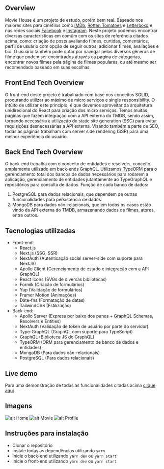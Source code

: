## Overview

Movie House é um projeto de estudo, porém bem real. Baseado nos maiores sites para cinéfilos como <a href="https://www.imdb.com/" _blank>IMDb</a>, <a href="https://www.rottentomatoes.com/" _blank>Rotten Tomatoes</a> e <a href="https://letterboxd.com/" _blank>Letterboxd</a> e nas redes sociais <a href="https://www.facebook.com/" _blank>Facebook</a> e <a href="https://www.instagram.com/" _blank>Instagram</a>. Neste projeto podemos encontrar diversas características em comúm com os sites de referência citados acima, como: criação de posts avaliando filmes, curtidas, comentários, perfil de usuário com opção de seguir outros, adicionar filmes, avaliações e bio. O usuário também pode optar por navegar pelos diversos gêneros de filme que podem ser encontrados através da pagina de categorias, encontrar novos filmes pela página de filmes populares, ou até mesmo ser recomendado baseado em suas escolhas.

## Front End Tech Overview

O front-end deste projeto é trabalhado com base nos conceitos SOLID, procurando utilizar ao máximo de micro serviços e single responsibility. O intúito de utilizar este princípio, é que devemos aproveitar da arquitetura unidirecional do React para criação dos micro serviços. Temos muitas páginas que fazem integração com a API externa do TMDB, sendo assim, tornando necessária a utilização do static site generation (SSG) para evitar requisições desnecessárias a API externa. Visando também a parte de SEO, todas as páginas trabalham com server side rendering (SSR)
para uma melhor experiência do usuário.

## Back End Tech Overview

O back-end trabalha com o conceito de entidades e resolvers, conceito amplamente utilizado em back-ends GraphQL.
Utilizamos TypeORM para o gerenciamento total dos bancos de dados necessários para rodarem a aplicação, gerenciamento de entidades jutantamente ao TypeGraphQL e repositórios para consulta de dados.
Função de cada banco de dados: 
  1. PostgreSQL para dados relacionais, que dependem de outras funcionalidades para persistencia de dados.  
  2. MongoDB para dados não-relacionais, que em todos os casos estão vindo da API externa do TMDB, armazenando dados de filmes, atores, entre outros..

## Tecnologias utilizadas
  * Front-end:
    - React.js
    - Next.js (SSG, SSR)
    - NextAuth (Autenticação social server-side com suporte para NextJS)
    - Apollo Client (Gerenciamento de estado e integração com a API GraphQL)
    - React Icons (SVGs de diversas bibliotecas)
    - Formik (Criação de formulários)
    - Yup (Validação de formulários)
    - Framer Motion (Animações)
    - Date-fns (Formatação de datas)
    - TailwindCSS (Estilização)   
  * Back-end:
    - Apollo Server (Express por baixo dos panos + GraphQL Schemas, Resolvers e Entities)
    - NextAuth (Validação de token de usuário por parte do servidor)
    - Type-GraphQL (GraphQL com suporte para TypeScript)
    - GraphQL (Biblioteca JS do GraphQL)
    - TypeORM (ORM para gerenciamento de banco de dados e entidades)
    - MongoDB (Para dados não-relacionais)
    - PostgreSQL (Para dados relacionais)

## Live demo
Para uma demonstração de todas as funcionalidades citadas acima <a href="" _blank>clique aqui</a>

## Imagens
![alt Home](https://i.imgur.com/3EKqTdP.png)
![alt Movie](https://i.imgur.com/KqQ7iX7.png)
![alt Profile](https://i.imgur.com/oWliIL8.png)

## Instruções para instalação

- Clonar o repositório
- Instale todas as dependências utilizando `yarn`
- Inicie o back-end utilizando `yarn dev` ou `yarn start`
- Inicie o front-end utilizando `yarn dev` ou `yarn start`
